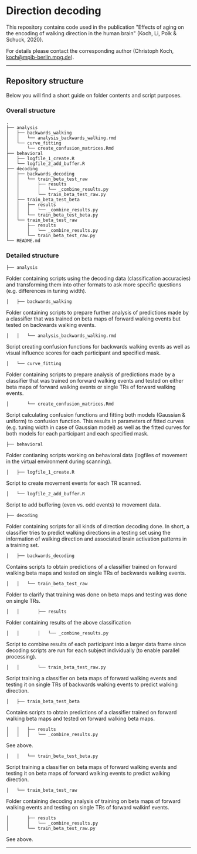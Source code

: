 # Direction decoding

This repository contains code used in the publication "Effects of aging on the
encoding of walking direction in the human brain" (Koch, Li, Polk &
Schuck, 2020).

For details please contact the corresponding author (Christoph Koch,
  koch@mpib-berlin.mpg.de).

---

## Repository structure

Below you will find a short guide on folder contents and script purposes.

### Overall structure

```
.
├── analysis
│   ├── backwards_walking
│   │   └── analysis_backwards_walking.rmd
│   └── curve_fitting
│       └── create_confusion_matrices.Rmd
├── behavioral
│   ├── logfile_1_create.R
│   └── logfile_2_add_buffer.R
├── decoding
│   ├── backwards_decoding
│   │   └── train_beta_test_raw
│   │       ├── results
│   │       │   └── _combine_results.py
│   │       └── train_beta_test_raw.py
│   ├── train_beta_test_beta
│   │   ├── results
│   │   │   └── _combine_results.py
│   │   └── train_beta_test_beta.py
│   └── train_beta_test_raw
│       ├── results
│       │   └── _combine_results.py
│       └── train_beta_test_raw.py
└── README.md
```

### Detailed structure

```
├── analysis
```

Folder containing scripts using the decoding data (classification accuracies)
and transforming them into other formats to ask more specific questions (e.g.
differences in tuning width).

```
│   ├── backwards_walking
```

Folder containing scripts to prepare further analysis of predictions made by a
classifier that was trained on beta maps of forward walking events but tested
on backwards walking events.

```
│   │   └── analysis_backwards_walking.rmd
```

Script creating confusion functions for backwards walking events as well as
visual influence scores for each participant and specified mask.

```
│   └── curve_fitting
```

Folder containing scripts to prepare analysis of predictions made by a
classifier that was trained on forward walking events and tested on either beta
maps of forward walking events or single TRs of forward walking events.

```
│       └── create_confusion_matrices.Rmd
```

Script calculating confusion functions and fitting both models
(Gaussian & uniform) to confusion function. This results in parameters of
fitted curves (e.g. tuning width in case of Gaussian model) as well as the
fitted curves for both models for each participant and each specified mask.

```
├── behavioral

```

Folder contianing scripts working on behavioral data (logfiles of movement in
  the virtual environment during scanning).

```
│   ├── logfile_1_create.R
```

Script to create movement events for each TR scanned.

```
│   └── logfile_2_add_buffer.R
```

Script to add buffering (even vs. odd events) to movement data.

```
├── decoding
```

Folder containing scripts for all kinds of direction decoding done. In short,
a classifier tries to predict walking directions in a testing set using the
information of walking direction and associated brain activation patterns in a
training set.

```
│   ├── backwards_decoding
```

Contains scripts to obtain predictions of a classifier trained on forward
walking beta maps and tested on single TRs of backwards walking events.

```
│   │   └── train_beta_test_raw
```

Folder to clarify that training was done on beta maps and testing was done on
single TRs.

```
│   │       ├── results
```

Folder containing results of the above classification

```
│   │       │   └── _combine_results.py
```

Script to combine results of each participant into a larger data frame since
decoding scripts are run for each subject individually (to enable parallel
  processing).

```
│   │       └── train_beta_test_raw.py
```

Script training a classifier on beta maps of forward walking events and
testing it on single TRs of backwards walking events to predict walking
direction.

```
│   ├── train_beta_test_beta
```

Contains scripts to obtain predictions of a classifier trained on forward
walking beta maps and tested on forward walking beta maps.

```
│   │   ├── results
│   │   │   └── _combine_results.py
```

See above.

```
│   │   └── train_beta_test_beta.py
```
Script training a classifier on beta maps of forward walking events and
testing it on beta maps of forward walking events to predict walking
direction.


```
│   └── train_beta_test_raw
```

Folder containing decoding analysis of training on beta maps of forward walking
events and testing on single TRs of forward walkinf events.

```
│       ├── results
│       │   └── _combine_results.py
│       └── train_beta_test_raw.py
```

See above.

---
